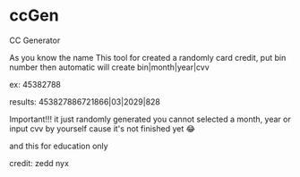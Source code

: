 # ccGen
CC Generator 

As you know the name
This tool for created a randomly card credit, put bin number then automatic will create bin|month|year|cvv

ex: 45382788

results: 453827886721866|03|2029|828

Important!!! it just randomly generated you cannot selected a month, year or input cvv by yourself cause it's not finished yet 😂

and this for education only

credit: zedd nyx
